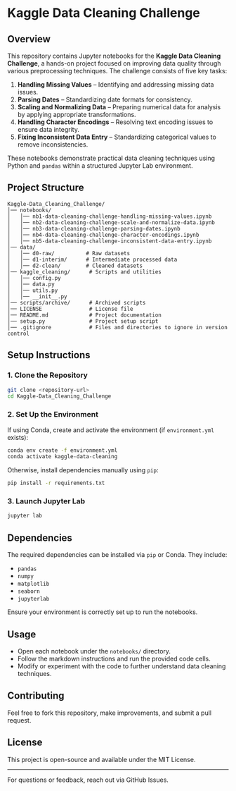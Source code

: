 # Kaggle Data Cleaning Challenge

## Overview
This repository contains Jupyter notebooks for the **Kaggle Data Cleaning Challenge**, a hands-on project focused on improving data quality through various preprocessing techniques. The challenge consists of five key tasks:

1. **Handling Missing Values** – Identifying and addressing missing data issues.
2. **Parsing Dates** – Standardizing date formats for consistency.
3. **Scaling and Normalizing Data** – Preparing numerical data for analysis by applying appropriate transformations.
4. **Handling Character Encodings** – Resolving text encoding issues to ensure data integrity.
5. **Fixing Inconsistent Data Entry** – Standardizing categorical values to remove inconsistencies.

These notebooks demonstrate practical data cleaning techniques using Python and `pandas` within a structured Jupyter Lab environment.

## Project Structure
```
Kaggle-Data_Cleaning_Challenge/
│── notebooks/
│   │── nb1-data-cleaning-challenge-handling-missing-values.ipynb
│   │── nb2-data-cleaning-challenge-scale-and-normalize-data.ipynb
│   │── nb3-data-cleaning-challenge-parsing-dates.ipynb
│   │── nb4-data-cleaning-challenge-character-encodings.ipynb
│   │── nb5-data-cleaning-challenge-inconsistent-data-entry.ipynb
│── data/
│   │── d0-raw/          # Raw datasets
│   │── d1-interim/      # Intermediate processed data
│   │── d2-clean/        # Cleaned datasets
│── kaggle_cleaning/      # Scripts and utilities
│   │── config.py
│   │── data.py
│   │── utils.py
│   │── __init__.py
│── scripts/archive/      # Archived scripts
│── LICENSE               # License file
│── README.md             # Project documentation
│── setup.py              # Project setup script
│── .gitignore            # Files and directories to ignore in version control
```

## Setup Instructions
### 1. Clone the Repository
```bash
git clone <repository-url>
cd Kaggle-Data_Cleaning_Challenge
```

### 2. Set Up the Environment
If using Conda, create and activate the environment (if `environment.yml` exists):
```bash
conda env create -f environment.yml
conda activate kaggle-data-cleaning
```
Otherwise, install dependencies manually using `pip`:
```bash
pip install -r requirements.txt
```

### 3. Launch Jupyter Lab
```bash
jupyter lab
```

## Dependencies
The required dependencies can be installed via `pip` or Conda. They include:
- `pandas`
- `numpy`
- `matplotlib`
- `seaborn`
- `jupyterlab`

Ensure your environment is correctly set up to run the notebooks.

## Usage
- Open each notebook under the `notebooks/` directory.
- Follow the markdown instructions and run the provided code cells.
- Modify or experiment with the code to further understand data cleaning techniques.

## Contributing
Feel free to fork this repository, make improvements, and submit a pull request.

## License
This project is open-source and available under the MIT License.

---

For questions or feedback, reach out via GitHub Issues.